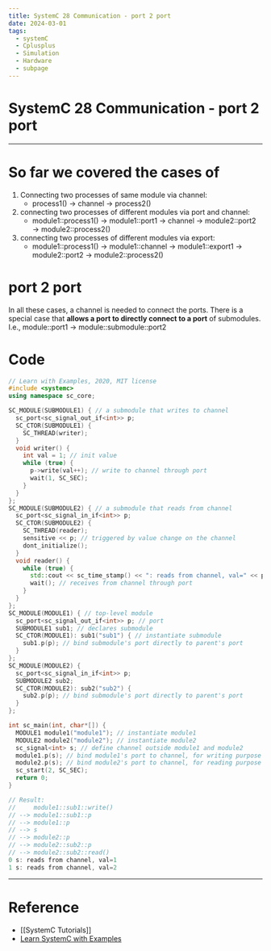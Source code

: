 ```yaml
---
title: SystemC 28 Communication - port 2 port
date: 2024-03-01
tags:
  - systemC
  - Cplusplus
  - Simulation
  - Hardware
  - subpage
---
```

# SystemC 28 Communication - port 2 port

---

# So far we covered the cases of
1. Connecting two processes of same module via channel:
	- process1() $\rightarrow$ channel $\rightarrow$ process2() 
2. connecting two processes of different modules via port and channel:
	- module1::process1() $\rightarrow$ module1::port1 $\rightarrow$ channel $\rightarrow$ module2::port2 $\rightarrow$ module2::process2()
3. connecting two processes of different modules via export:
	- module1::process1() $\rightarrow$ module1::channel $\rightarrow$ module1::export1 $\rightarrow$ module2::port2 $\rightarrow$ module2::process2()

# port 2 port

In all these cases, a channel is needed to connect the ports. There is a special case that **allows a port to directly connect to a port** of submodules. I.e.,
module::port1 $\rightarrow$ module::submodule::port2

# Code

```cpp
// Learn with Examples, 2020, MIT license
#include <systemc>
using namespace sc_core;

SC_MODULE(SUBMODULE1) { // a submodule that writes to channel
  sc_port<sc_signal_out_if<int>> p;
  SC_CTOR(SUBMODULE1) {
    SC_THREAD(writer);
  }
  void writer() {
    int val = 1; // init value
    while (true) {
      p->write(val++); // write to channel through port
      wait(1, SC_SEC);
    }
  }
};
SC_MODULE(SUBMODULE2) { // a submodule that reads from channel
  sc_port<sc_signal_in_if<int>> p;
  SC_CTOR(SUBMODULE2) {
    SC_THREAD(reader);
    sensitive << p; // triggered by value change on the channel
    dont_initialize();
  }
  void reader() {
    while (true) {
      std::cout << sc_time_stamp() << ": reads from channel, val=" << p->read() << std::endl;
      wait(); // receives from channel through port
    }
  }
};
SC_MODULE(MODULE1) { // top-level module
  sc_port<sc_signal_out_if<int>> p; // port
  SUBMODULE1 sub1; // declares submodule
  SC_CTOR(MODULE1): sub1("sub1") { // instantiate submodule
    sub1.p(p); // bind submodule's port directly to parent's port
  }
};
SC_MODULE(MODULE2) {
  sc_port<sc_signal_in_if<int>> p;
  SUBMODULE2 sub2;
  SC_CTOR(MODULE2): sub2("sub2") {
    sub2.p(p); // bind submodule's port directly to parent's port
  }
};

int sc_main(int, char*[]) {
  MODULE1 module1("module1"); // instantiate module1
  MODULE2 module2("module2"); // instantiate module2
  sc_signal<int> s; // define channel outside module1 and module2
  module1.p(s); // bind module1's port to channel, for writing purpose
  module2.p(s); // bind module2's port to channel, for reading purpose
  sc_start(2, SC_SEC);
  return 0;
}

// Result:
//     module1::sub1::write() 
// --> module1::sub1::p 
// --> module1::p 
// --> s 
// --> module2::p 
// --> module2::sub2::p 
// --> module2::sub2::read()
0 s: reads from channel, val=1
1 s: reads from channel, val=2
```

---

# Reference

- [[SystemC Tutorials]]
- [Learn SystemC with Examples](https://www.learnwithexamples.com/)

